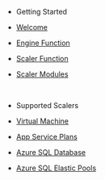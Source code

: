 <!-- docs/_sidebar.md -->

* Getting Started

* [Welcome](/README.md)
* [Engine Function](/engine/README.md)
* [Scaler Function](/scaler/README.md)
* [Scaler Modules](/scaler/modules/README.md)

<br>

* Supported Scalers

* [Virtual Machine](/scaler/modules/virtualmachine.md)
* [App Service Plans](/scaler/modules/appservice.md)
* [Azure SQL Database](/scaler/modules/sqldb.md)
* [Azure SQL Elastic Pools](/scaler/modules/sqlelastic.md)
